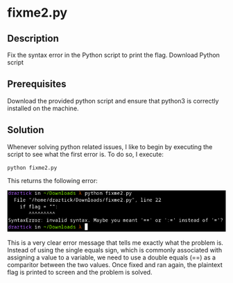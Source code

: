 # fixme2.py

## Description

Fix the syntax error in the Python script to print the flag. Download Python script

## Prerequisites

Download the provided python script and ensure that python3 is correctly installed on the machine.

## Solution

Whenever solving python related issues, I like to begin by executing the script to see what the first error is. To do so, I execute:

```
python fixme2.py
```

This returns the following error:

![First run error](../images/fixme2-first-run.png)

This is a very clear error message that tells me exactly what the problem is. Instead of using the single equals sign, which is commonly associated with assigning a value to a variable, we need to use a double equals (==) as a comparitor between the two values. Once fixed and ran again, the plaintext flag is printed to screen and the problem is solved.